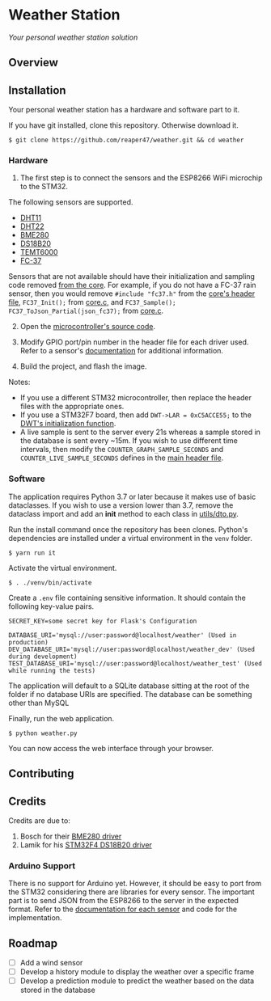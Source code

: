 # Weather Station

*Your personal weather station solution*

## Overview


## Installation

Your personal weather station has a hardware and software part to it.

If you have git installed, clone this repository. Otherwise download it.
```
$ git clone https://github.com/reaper47/weather.git && cd weather
```

### Hardware

1. The first step is to connect the sensors and the ESP8266 WiFi microchip to the STM32.

The following sensors are supported. 

* [DHT11](https://www.mouser.com/datasheet/2/758/DHT11-Technical-Data-Sheet-Translated-Version-1143054.pdf)
* [DHT22](https://www.sparkfun.com/datasheets/Sensors/Temperature/DHT22.pdf)
* [BME280](https://ae-bst.resource.bosch.com/media/_tech/media/datasheets/BST-BME280-DS002.pdf)
* [DS18B20](https://datasheets.maximintegrated.com/en/ds/DS18B20.pdf)
* [TEMT6000](https://www.sparkfun.com/datasheets/Sensors/Imaging/TEMT6000.pdf)
* [FC-37](https://randomnerdtutorials.com/guide-for-rain-sensor-fc-37-or-yl-83-with-arduino/)

Sensors that are not available should have their initialization and sampling code removed [from the core](https://github.com/reaper47/weather/blob/master/mcu/Src/core.c). For example, if you do not have a FC-37 rain sensor, then you would remove `#include "fc37.h"` from the [core's header file](https://github.com/reaper47/weather/blob/master/mcu/Inc/core.h#L10), `FC37_Init();` from [core.c](https://github.com/reaper47/weather/blob/master/mcu/Src/core.c#L26), and `FC37_Sample(); FC37_ToJson_Partial(json_fc37);` from [core.c](https://github.com/reaper47/weather/blob/master/mcu/Src/core.c#L50).

2. Open the [microcontroller's source code](https://github.com/reaper47/weather/tree/master/mcu).

3. Modify GPIO port/pin number in the header file for each driver used. Refer to a sensor's [documentation](https://github.com/reaper47/stm32-device-libraries/wiki) for additional information. 

4. Build the project, and flash the image.

Notes:
* If you use a  different STM32 microcontroller, then replace the <stm32f3xx> header files with the appropriate ones. 
* If you use a STM32F7 board, then add `DWT->LAR = 0xC5ACCE55;` to the [DWT's initialization function](https://github.com/reaper47/weather/blob/master/mcu/Drivers/Extensions/Src/time_ext.c#L4).
* A live sample is sent to the server every 21s whereas a sample stored in the database is sent every ~15m. If you wish to use different time intervals, then modify the `COUNTER_GRAPH_SAMPLE_SECONDS` and `COUNTER_LIVE_SAMPLE_SECONDS` defines in the [main header file](https://github.com/reaper47/weather/blob/master/mcu/Inc/main.h#L89).

### Software

The application requires Python 3.7 or later because it makes use of basic dataclasses. If you wish to use a version lower than 3.7, remove the dataclass import and add an __init__ method to each class in [utils/dto.py](https://github.com/reaper47/weather/blob/master/app/utils/dto.py).

Run the install command once the repository has been clones. Python's dependencies are installed under a virtual environment in the `venv` folder.
```
$ yarn run it
```

Activate the virtual environment.
```
$ . ./venv/bin/activate
```
Create a `.env` file containing sensitive information. It should contain the following key-value pairs.
```
SECRET_KEY=some secret key for Flask's Configuration

DATABASE_URI='mysql://user:password@localhost/weather' (Used in production)
DEV_DATABASE_URI='mysql://user:password@localhost/weather_dev' (Used during development)
TEST_DATABASE_URI='mysql://user:password@localhost/weather_test' (Used while running the tests)
```

The application will default to a SQLite database sitting at the root of the folder if no database URIs are specified. The database can be something other than MySQL

Finally, run the web application.

```
$ python weather.py
```

You can now access the web interface through your browser.

## Contributing


## Credits

Credits are due to:

1. Bosch for their [BME280 driver](https://github.com/BoschSensortec/BME280_driver)
1. Lamik for his [STM32F4 DS18B20 driver](https://github.com/lamik/DS18B20_STM32_HAL)

### Arduino Support

There is no support for Arduino yet. However, it should be easy to port from the STM32 considering there are libraries for every sensor. The important part is to send JSON from the ESP8266 to the server in the expected format. Refer to the [documentation for each sensor](https://github.com/reaper47/stm32-device-libraries/wiki) and code for the implementation.

## Roadmap

- [ ] Add a wind sensor
- [ ] Develop a history module to display the weather over a specific frame
- [ ] Develop a prediction module to predict the weather based on the data stored in the database

